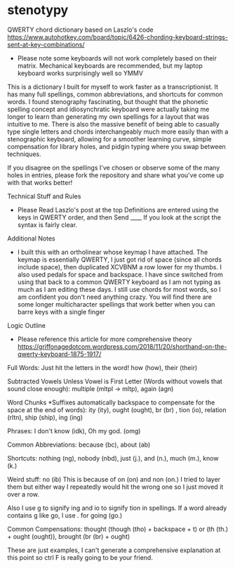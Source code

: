 # stenotypy

QWERTY chord dictionary based on Laszlo's code https://www.autohotkey.com/board/topic/6426-chording-keyboard-strings-sent-at-key-combinations/

- Please note some keyboards will not work completely based on their matrix. Mechanical keyboards are recommended, but my laptop keyboard works surprisingly well so YMMV

This is a dictionary I built for myself to work faster as a transcriptionist. It has many full spellings, common abbreviations, and shortcuts for common words. I found stenography fascinating, but thought that the phonetic spelling concept and idiosynchratic keyboard were actually taking me longer to learn than generating my own spellings for a layout that was intuitive to me. There is also the massive benefit of being able to casually type single letters and chords interchangeably much more easily than with a stenographic keyboard, allowing for a smoother learning curve, simple compensation for library holes, and pidgin typing where you swap between techniques.

If you disagree on the spellings I've chosen or observe some of the many holes in entries, please fork the repository and share what you've come up with that works better!

Technical Stuff and Rules
- Please Read Laszlo's post at the top
Definitions are entered using the keys in QWERTY order, and then Send ____ If you look at the script the syntax is fairly clear.

Additional Notes
- I built this with an ortholinear whose keymap I have attached. The keymap is essentially QWERTY, I just got rid of space (since all chords include space), then duplicated XCVBNM a row lower for my thumbs. I also used pedals for space and backspace. I have since switched from using that back to a common QWERTY keyboard as I am not typing as much as I am editing these days. I still use chords for most words, so I am confident you don't need anything crazy. You will find there are some longer multicharacter spellings that work better when you can barre keys with a single finger

Logic Outline
- Please reference this article for more comprehensive theory https://griffonagedotcom.wordpress.com/2018/11/20/shorthand-on-the-qwerty-keyboard-1875-1917/

Full Words: Just hit the letters in the word! how (how), their (their)

Subtracted Vowels Unless Vowel is First Letter (Words without vowels that sound close enough): multiple (mltpl -> mltp), again (agn)

Word Chunks *Suffixes automatically backspace to compensate for the space at the end of words): ity (ity), ought (ought), br (br) , tion (io), relation (rltn), ship (ship), ing (ing)

Phrases: I don't know (idk), Oh my god. (omg)

Common Abbreviations: because (bc), about (ab)

Shortcuts: nothing (ng), nobody (nbd), just (j.), and (n.), much (m.), know (k.)  

Weird stuff: no (ib) This is because of on (on) and non (on.) I tried to layer them but either way I repeatedly would hit the wrong one so I just moved it over a row. 

Also I use g to signify ing and io to signify tion in spellings. If a word already contains g like go, I use . for going (go.)

Common Compensations: thought (though (tho) + backspace + t) or (th (th.) + ought (ought)), brought (br (br) + ought)

These are just examples, I can't generate a comprehensive explanation at this point so ctrl F is really going to be your friend.

